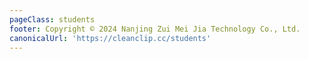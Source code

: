 ```yaml
---
pageClass: students
footer: Copyright © 2024 Nanjing Zui Mei Jia Technology Co., Ltd.
canonicalUrl: 'https://cleanclip.cc/students'
---
```

<Students/>
<NewFooter/>